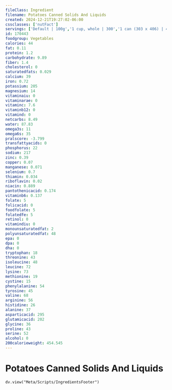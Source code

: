 ```yaml
---
fileClass: Ingredient
filename: Potatoes Canned Solids And Liquids
created: 2024-12-21T19:27:02-06:00
cssclasses: ['nutFact']
servings: ['Default | 100g','1 cup, whole | 300','1 can (303 x 406) | 454']
id: 170443
foodgroup: Vegetables
calories: 44
fat: 0.11
protein: 1.2
carbohydrate: 9.89
fiber: 1.4
cholesterol: 0
saturatedfats: 0.029
calcium: 39
iron: 0.72
potassium: 205
magnesium: 14
vitaminaiu: 0
vitaminarae: 0
vitaminc: 7.6
vitaminb12: 0
vitamind: 0
netcarbs: 8.49
water: 87.83
omega3s: 11
omega6s: 35
pralscore: -3.799
transfattyacids: 0
phosphorus: 22
sodium: 217
zinc: 0.39
copper: 0.07
manganese: 0.071
selenium: 0.7
thiamin: 0.034
riboflavin: 0.02
niacin: 0.889
pantothenicacid: 0.174
vitaminb6: 0.137
folate: 5
folicacid: 0
foodfolate: 5
folatedfe: 5
retinol: 0
vitamindiu: 0
monounsaturatedfat: 2
polyunsaturatedfat: 48
epa: 0
dpa: 0
dha: 0
tryptophan: 18
threonine: 43
isoleucine: 48
leucine: 72
lysine: 73
methionine: 19
cystine: 15
phenylalanine: 54
tyrosine: 45
valine: 68
arginine: 56
histidine: 26
alanine: 37
asparticacid: 295
glutamicacid: 202
glycine: 36
proline: 43
serine: 52
alcohol: 0
200calorieweight: 454.545
---
```


# Potatoes Canned Solids And Liquids

```dataviewjs
dv.view("Meta/Scripts/IngredientsFooter")
```